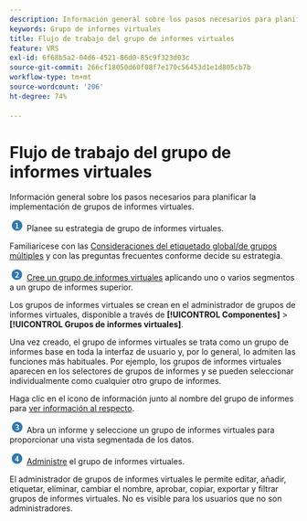 ```yaml
---
description: Información general sobre los pasos necesarios para planificar la implementación de grupos de informes virtuales.
keywords: Grupo de informes virtuales
title: Flujo de trabajo del grupo de informes virtuales
feature: VRS
exl-id: 6f68b5a2-04d6-4521-86d0-85c9f323d03c
source-git-commit: 266cf18050d60f08f7e170c56453d1e1d805cb7b
workflow-type: tm+mt
source-wordcount: '206'
ht-degree: 74%

---
```


# Flujo de trabajo del grupo de informes virtuales

Información general sobre los pasos necesarios para planificar la implementación de grupos de informes virtuales.

![](/help/admin/admin/c-manage-report-suites/c-edit-report-suites/general/c-server-side-forwarding/assets/step1_icon.png) Planee su estrategia de grupo de informes virtuales.

Familiarícese con las [Consideraciones del etiquetado global/de grupos múltiples](/help/components/vrs/vrs-considerations.md) y con las preguntas frecuentes conforme decide su estrategia.

![](/help/admin/admin/c-manage-report-suites/c-edit-report-suites/general/c-server-side-forwarding/assets/step2_icon.png) [Cree un grupo de informes virtuales](/help/components/vrs/c-workflow-vrs/vrs-create.md) aplicando uno o varios segmentos a un grupo de informes superior.

Los grupos de informes virtuales se crean en el administrador de grupos de informes virtuales, disponible a través de **[!UICONTROL Componentes]** > **[!UICONTROL Grupos de informes virtuales]**.

Una vez creado, el grupo de informes virtuales se trata como un grupo de informes base en toda la interfaz de usuario y, por lo general, lo admiten las funciones más habituales. Por ejemplo, los grupos de informes virtuales aparecen en los selectores de grupos de informes y se pueden seleccionar individualmente como cualquier otro grupo de informes.

Haga clic en el icono de información junto al nombre del grupo de informes para [ver información al respecto](/help/components/vrs/c-workflow-vrs/vrs-view.md).

![](/help/admin/admin/c-manage-report-suites/c-edit-report-suites/general/c-server-side-forwarding/assets/step3_icon.png) Abra un informe y seleccione un grupo de informes virtuales para proporcionar una vista segmentada de los datos.

![](assets/step4_icon.png) [Administre](/help/components/vrs/c-workflow-vrs/vrs-manage.md) el grupo de informes virtuales.

El administrador de grupos de informes virtuales le permite editar, añadir, etiquetar, eliminar, cambiar el nombre, aprobar, copiar, exportar y filtrar grupos de informes virtuales. No es visible para los usuarios que no son administradores.
